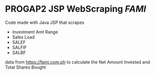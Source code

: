 # PROGAP2 JSP WebScraping _FAMI_
Code made with Java JSP that scrapes 
* Investment Amt Range
* Sales Load
* SALEF
* SALFIF
* SALBF 

data from https://fami.com.ph to calculate the Net Amount Invested and Total Shares Bought